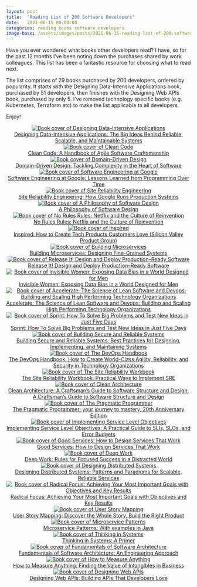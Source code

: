 ```yaml
---
layout: post
title:  "Reading List of 200 Software Developers"
date:   2021-06-15 00:00:00
categories: reading books software developers
image-base: /assets/images/posts/2021-06-15-reading-list-of-200-software-developers
---
```


Have you ever wondered what books other developers read? I have, so for the past 12 months I’ve been noting down the purchases shared by work colleagues. This list has been a fantastic resource for choosing what to read next.

The list comprises of 29 books purchased by 200 developers, ordered by popularity. It starts with the Designing Data-Intensive Applications book, purchased by 51 developers, then finishes with the Designing Web APIs book, purchased by only 5. I’ve removed technology specific books (e.g. Kubernetes, Terraform etc) to make the list applicable to all developers.

Enjoy!

<div style="text-align:center">
  <a href="https://www.amazon.co.uk/Designing-Data-Intensive-Applications-Reliable-Maintainable/dp/1449373321" target="_blank">
    <img border="0" alt="Book cover of Designing Data-Intensive Applications" src="{{ page.image-base }}/designing-data-intensive-applications.jpg" />
  </a>
  <div>
    <a href="https://www.amazon.co.uk/Designing-Data-Intensive-Applications-Reliable-Maintainable/dp/1449373321">
      Designing Data-Intensive Applications: The Big Ideas Behind Reliable, Scalable, and Maintainable Systems
    </a>
  </div>
</div>

<div class="ui hidden divider"></div>

<div style="text-align:center">
  <a href="https://www.amazon.co.uk/Clean-Code-Handbook-Software-Craftsmanship/dp/0132350882" target="_blank">
    <img border="0" alt="Book cover of Clean Code" src="{{ page.image-base }}/clean-code-a-handbook-of-agile-software-craftsmanship.jpg" />
  </a>
  <div>
    <a href="https://www.amazon.co.uk/Clean-Code-Handbook-Software-Craftsmanship/dp/0132350882">
      Clean Code: A Handbook of Agile Software Craftsmanship
    </a>
  </div>
</div>

<div class="ui hidden divider"></div>

<div style="text-align:center">
  <a href="https://www.amazon.co.uk/Domain-Driven-Design-Tackling-Complexity-Software/dp/0321125215" target="_blank">
    <img border="0" alt="Book cover of Domain-Driven Design" src="{{ page.image-base }}/domain-driven-design-tackling-complexity-in-the-heart-of-software.jpg" />
  </a>
  <div>
    <a href="https://www.amazon.co.uk/Domain-Driven-Design-Tackling-Complexity-Software/dp/0321125215">Domain-Driven Design: Tackling Complexity in the Heart of Software</a>
  </div>
</div>

<div class="ui hidden divider"></div>

<div style="text-align:center">
  <a href="https://www.amazon.co.uk/Software-Engineering-Google-Lessons-Programming/dp/1492082791" target="_blank">
    <img border="0" alt="Book cover of Software Engineering at Google" src="{{ page.image-base }}/software-engineering-at-google-lessons-learned-from-programming-over-time.jpg" />
  </a>
  <div>
    <a href="https://www.amazon.co.uk/Software-Engineering-Google-Lessons-Programming/dp/1492082791">
      Software Engineering at Google: Lessons Learned from Programming Over Time
    </a>
  </div>
</div>

<div class="ui hidden divider"></div>

<div style="text-align:center">
  <a href="https://www.amazon.co.uk/Site-Reliability-Engineering-Betsy-Beyer/dp/149192912X" target="_blank">
    <img border="0" alt="Book cover of Site Reliability Engineering" src="{{ page.image-base }}/site-reliability-engineering-how-google-runs-production-systems.jpg" />
  </a>
  <div>
    <a href="https://www.amazon.co.uk/Site-Reliability-Engineering-Betsy-Beyer/dp/149192912X">
      Site Reliability Engineering: How Google Runs Production Systems
    </a>
  </div>
</div>

<div class="ui hidden divider"></div>

<div style="text-align:center">
  <a href="https://www.amazon.co.uk/Philosophy-Software-Design-John-Ousterhout/dp/1732102201" target="_blank">
    <img border="0" alt="Book cover of A Philosophy of Software Design" src="{{ page.image-base }}/a-philosophy-of-software-design.jpg" />
  </a>
  <div>
    <a href="https://www.amazon.co.uk/Philosophy-Software-Design-John-Ousterhout/dp/1732102201">
      A Philosophy of Software Design
    </a>
  </div>
</div>

<div class="ui hidden divider"></div>

<div style="text-align:center">
  <a href="https://www.amazon.co.uk/No-Rules-Netflix-Culture-Reinvention/dp/1984877860" target="_blank">
    <img border="0" alt="Book cover of No Rules Rules: Netflix and the Culture of Reinvention" src="{{ page.image-base }}/no-rules-rules-netflix-and-the-culture-of-reinvention.jpg" />
  </a>
  <div>
    <a href="https://www.amazon.co.uk/No-Rules-Netflix-Culture-Reinvention/dp/1984877860">
      No Rules Rules: Netflix and the Culture of Reinvention
    </a>
  </div>
</div>

<div class="ui hidden divider"></div>

<div style="text-align:center">
  <a href="https://www.amazon.co.uk/INSPIRED-Create-Tech-Products-Customers-ebook/dp/B077NRB36N" target="_blank">
    <img border="0" alt="Book cover of Inspired" src="{{ page.image-base }}/inspired-how-to-create-tech-products-customers-love-silicon-valley-product-group.jpg" />
  </a>
  <div>
    <a href="https://www.amazon.co.uk/INSPIRED-Create-Tech-Products-Customers-ebook/dp/B077NRB36N">
      Inspired: How to Create Tech Products Customers Love (Silicon Valley Product Group)
    </a>
  </div>
</div>

<div class="ui hidden divider"></div>

<div style="text-align:center">
  <a href="https://www.amazon.co.uk/Building-Microservices-Sam-Newman/dp/1491950358" target="_blank">
    <img border="0" alt="Book cover of Building Microservices" src="{{ page.image-base }}/building-microservices-designing-fine-grained-systems.jpg" />
  </a>
  <div>
    <a href="https://www.amazon.co.uk/Building-Microservices-Sam-Newman/dp/1491950358">
      Building Microservices: Designing Fine-Grained Systems
    </a>
  </div>
</div>

<div class="ui hidden divider"></div>

<div style="text-align:center">
  <a href="https://www.amazon.co.uk/Release-Design-Deploy-Production-Ready-Software/dp/1680502395" target="_blank">
    <img border="0" alt="Book cover of Release It! Design and Deploy Production–Ready Software" src="{{ page.image-base }}/release-it-design-and-deploy-production–ready-software.jpg" />
  </a>
  <div>
    <a href="https://www.amazon.co.uk/Release-Design-Deploy-Production-Ready-Software/dp/1680502395">
      Release It! Design and Deploy Production–Ready Software
    </a>
  </div>
</div>

<div class="ui hidden divider"></div>

<div style="text-align:center">
  <a href="https://www.amazon.co.uk/Invisible-Women-Exposing-World-Designed/dp/1784706280" target="_blank">
    <img border="0" alt="Book cover of Invisible Women: Exposing Data Bias in a World Designed for Men" src="{{ page.image-base }}/invisible-women-exposing-data-bias-in-a-world-designed-for-men.jpg" />
  </a>
  <div>
    <a href="https://www.amazon.co.uk/Invisible-Women-Exposing-World-Designed/dp/1784706280">
      Invisible Women: Exposing Data Bias in a World Designed for Men
    </a>
  </div>
</div>

<div class="ui hidden divider"></div>

<div style="text-align:center">
  <a href="https://www.amazon.co.uk/Accelerate-Software-Performing-Technology-Organizations/dp/1942788339" target="_blank">
    <img border="0" alt="Book cover of Accelerate: The Science of Lean Software and Devops: Building and Scaling High Performing Technology Organizations" src="{{ page.image-base }}/accelerate-the-science-of-lean-software-and-devops.jpg" />
  </a>
  <div>
    <a href="https://www.amazon.co.uk/Accelerate-Software-Performing-Technology-Organizations/dp/1942788339">
      Accelerate: The Science of Lean Software and Devops: Building and Scaling High Performing Technology Organizations
    </a>
  </div>
</div>

<div class="ui hidden divider"></div>

<div style="text-align:center">
  <a href="https://www.amazon.co.uk/Sprint-Solve-Problems-Test-Ideas/dp/0593076117" target="_blank">
    <img border="0" alt="Book cover of Sprint: How To Solve Big Problems and Test New Ideas in Just Five Days" src="{{ page.image-base }}/sprint-how-to-solve-big-problems-and-test-new-ideas-in-just-five-days.jpg" />
  </a>
  <div>
    <a href="https://www.amazon.co.uk/Sprint-Solve-Problems-Test-Ideas/dp/0593076117">Sprint: How To Solve Big Problems and Test New Ideas in Just Five Days</a>
  </div>
</div>

<div class="ui hidden divider"></div>

<div style="text-align:center">
  <a href="https://www.amazon.co.uk/Building-Secure-Reliable-Systems-Practices/dp/1492083127" target="_blank">
    <img border="0" alt="Book cover of Building Secure and Reliable Systems" src="{{ page.image-base }}/51rGUaJczZL._SL250_.jpg" />
  </a>
  <div>
    <a href="https://www.amazon.co.uk/Building-Secure-Reliable-Systems-Practices/dp/1492083127">
      Building Secure and Reliable Systems: Best Practices for Designing, Implementing, and Maintaining Systems
    </a>
  </div>
</div>

<div class="ui hidden divider"></div>

<div style="text-align:center">
  <a href="https://www.amazon.co.uk/DevOps-Handbook-World-Class-Reliability-Organizations-ebook/dp/B01M9ASFQ3" target="_blank">
    <img border="0" alt="Book cover of The DevOps Handbook" src="{{ page.image-base }}/51WMrr2knUL._SL250_.jpg" />
  </a>

  <div>
    <a href="https://www.amazon.co.uk/DevOps-Handbook-World-Class-Reliability-Organizations-ebook/dp/B01M9ASFQ3">The DevOps Handbook: How to Create World-Class Agility, Reliability, and Security in Technology Organizations</a>
  </div>
</div>

<div class="ui hidden divider"></div>

<div style="text-align:center">
  <a href="https://www.amazon.co.uk/Site-Reliability-Workbook-Practical-Implement/dp/1492029505" target="_blank">
    <img border="0" alt="Book cover of The Site Reliability Workbook" src="{{ page.image-base }}/51h1fxZTc2L._SL250_.jpg" />
  </a>

  <div>
     <a href="https://www.amazon.co.uk/Site-Reliability-Workbook-Practical-Implement/dp/1492029505">The Site Reliability Workbook: Practical Ways to Implement SRE</a>
  </div>
</div>

<div class="ui hidden divider"></div>

<div style="text-align:center">
  <a href="https://www.amazon.co.uk/Clean-Architecture-Craftsmans-Software-Structure/dp/0134494164" target="_blank">
    <img border="0" alt="Book cover of Clean Architecture" src="{{ page.image-base }}/41TPrNDI50L._SL250_.jpg" />
  </a>

  <div>
     <a href="https://www.amazon.co.uk/Clean-Architecture-Craftsmans-Software-Structure/dp/0134494164">Clean Architecture: A Craftsman’s Guide to Software Structure and Design: A Craftsman’s Guide to Software Structure and Design</a>
  </div>
</div>

<div class="ui hidden divider"></div>

<div style="text-align:center">
  <a href="https://www.amazon.co.uk/Pragmatic-Programmer-journey-mastery-Anniversary/dp/0135957052" target="_blank">
    <img border="0" alt="Book cover of The Pragmatic Programmer" src="{{ page.image-base }}/51cUVaBWZzL._SL250_.jpg" />
  </a>

  <div>
     <a href="https://www.amazon.co.uk/Pragmatic-Programmer-journey-mastery-Anniversary/dp/0135957052">The Pragmatic Programmer: your journey to mastery, 20th Anniversary Edition</a>
  </div>
</div>

<div class="ui hidden divider"></div>

<div style="text-align:center">
  <a href="https://www.amazon.co.uk/Implementing-Service-Level-Objectives-Practical/dp/1492076813" target="_blank">
    <img border="0" alt="Book cover of Implementing Service Level Objectives" src="{{ page.image-base }}/512wxOhyC1L._SL250_.jpg" />
  </a>

  <div>
     <a href="https://www.amazon.co.uk/Implementing-Service-Level-Objectives-Practical/dp/1492076813">Implementing Service Level Objectives: A Practical Guide to SLIs, SLOs, and Error Budgets</a>
  </div>
</div>

<div class="ui hidden divider"></div>

<div style="text-align:center">
  <a href="https://www.amazon.co.uk/Good-Services-Decoding-Mystery-Service/dp/9063695438" target="_blank">
    <img border="0" alt="Book cover of Good Services: How to Design Services That Work" src="{{ page.image-base }}/41Mg1etMzXS._SL250_.jpg" />
  </a>

  <div>
     <a href="https://www.amazon.co.uk/Good-Services-Decoding-Mystery-Service/dp/9063695438">Good Services: How to Design Services That Work</a>
  </div>
</div>

<div class="ui hidden divider"></div>

<div style="text-align:center">
  <a href="https://www.amazon.co.uk/Deep-Work-Focused-Success-Distracted/dp/0349411905" target="_blank">
    <img border="0" alt="Book cover of Deep Work" src="{{ page.image-base }}/41innd7H0aL._SL250_.jpg" />
  </a>

  <div>
     <a href="https://www.amazon.co.uk/Deep-Work-Focused-Success-Distracted/dp/0349411905">Deep Work: Rules for Focused Success in a Distracted World</a>
  </div>
</div>

<div class="ui hidden divider"></div>

<div style="text-align:center">
  <a href="https://www.amazon.co.uk/Designing-Distributed-Systems-Brendan-Burns/dp/1491983647" target="_blank">
    <img border="0" alt="Book cover of Designing Distributed Systems" src="{{ page.image-base }}/51dU7JA2hbL._SL250_.jpg" />
  </a>

  <div>
     <a href="https://www.amazon.co.uk/Designing-Distributed-Systems-Brendan-Burns/dp/1491983647">Designing Distributed Systems: Patterns and Paradigms for Scalable, Reliable Services</a>
  </div>
</div>

<div class="ui hidden divider"></div>

<div style="text-align:center">
  <a href="https://www.amazon.co.uk/Radical-Focus-Achieving-Important-Objectives/dp/0996006087" target="_blank">
    <img border="0" alt="Book cover of Radical Focus: Achieving Your Most Important Goals with Objectives and Key Results" src="{{ page.image-base }}/414smTczL8S._SL250_.jpg" />
  </a>

  <div>
     <a href="https://www.amazon.co.uk/Radical-Focus-Achieving-Important-Objectives/dp/0996006087">Radical Focus: Achieving Your Most Important Goals with Objectives and Key Results</a>
  </div>
</div>

<div class="ui hidden divider"></div>

<div style="text-align:center">
  <a href="https://www.amazon.co.uk/User-Story-Mapping-Discover-Product/dp/1491904909" target="_blank">
    <img border="0" alt="Book cover of User Story Mapping" src="{{ page.image-base }}/51OBhcSAfAL._SL250_.jpg" />
  </a>

  <div>
     <a href="https://www.amazon.co.uk/User-Story-Mapping-Discover-Product/dp/1491904909">User Story Mapping: Discover the Whole Story, Build the Right Product</a>
  </div>
</div>

<div class="ui hidden divider"></div>

<div style="text-align:center">
  <a href="https://www.amazon.co.uk/Microservice-Patterns-examples-Chris-Richardson/dp/1617294543" target="_blank">
    <img border="0" alt="Book cover of Microservice Patterns" src="{{ page.image-base }}/41cnX+sEbFL._SL250_.jpg" />
  </a>

  <div>
     <a href="https://www.amazon.co.uk/Microservice-Patterns-examples-Chris-Richardson/dp/1617294543">Microservice Patterns: With examples in Java</a>
  </div>
</div>

<div class="ui hidden divider"></div>

<div style="text-align:center">
  <a href="https://www.amazon.co.uk/Thinking-in-Systems-A-Primer/dp/B07FWCT1ZD" target="_blank">
    <img border="0" alt="Book cover of Thinking in Systems" src="{{ page.image-base }}/51YXiA+y-VL._SL250_.jpg" />
  </a>

  <div>
     <a href="https://www.amazon.co.uk/Thinking-in-Systems-A-Primer/dp/B07FWCT1ZD">Thinking in Systems: A Primer</a>
  </div>
</div>

<div class="ui hidden divider"></div>

<div style="text-align:center">
  <a href="https://www.amazon.co.uk/Fundamentals-Software-Architecture-Comprehensive-Characteristics/dp/1492043451" target="_blank">
    <img border="0" alt="Book cover of Fundamentals of Software Architecture" src="{{ page.image-base }}/51-RoANBXoL._SL250_.jpg" />
  </a>

  <div>
     <a href="https://www.amazon.co.uk/Fundamentals-Software-Architecture-Comprehensive-Characteristics/dp/1492043451">Fundamentals of Software Architecture: An Engineering Approach</a>
  </div>
</div>

<div class="ui hidden divider"></div>

<div style="text-align:center">
  <a href="https://www.amazon.co.uk/How-Measure-Anything-Intangibles-Business/dp/1118539273" target="_blank">
    <img border="0" alt="Book cover of How to Measure Anything" src="{{ page.image-base }}/517Cfze9a+L._SL250_.jpg" />
  </a>

  <div>
     <a href="https://www.amazon.co.uk/How-Measure-Anything-Intangibles-Business/dp/1118539273">How to Measure Anything: Finding the Value of Intangibles in Business</a>
  </div>
</div>

<div class="ui hidden divider"></div>

<div style="text-align:center">
  <a href="https://www.amazon.co.uk/Designing-Web-APIs-Building-Developers/dp/1492026921" target="_blank">
    <img border="0" alt="Book cover of Designing Web APIs" src="{{ page.image-base }}/51oE8QDWDfL._SL250_.jpg" />
  </a>

  <div>
     <a href="https://www.amazon.co.uk/Designing-Web-APIs-Building-Developers/dp/1492026921">Designing Web APIs: Building APIs That Developers Love</a>
  </div>
</div>